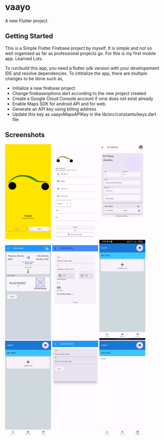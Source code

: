 # vaayo

A new Flutter project.

## Getting Started

This is a Simple Flutter Firebase project by myself.
It is simple and not so well organised as far as professional projects go. For this is my first mobile app. Learned Lots.

To run/build this app, you need a flutter sdk version with your developement IDE and resolve dependencies.
To intitialize the app, there are multiple changes to be done such as,
  - Initialize a new firebase project 
  - Change firebaseoptions.dart according to the new project created 
  - Create a Google Cloud Console account if ome does not exist already
  - Enable Maps SDK for android API and for web.
  - Generate an API key using billing address
  - Update this key as vaayoMapsAPIKey in the lib/src/constants/keys.dart file 
## Screenshots
<img src="screenshots/welcome.jpg" alt="Screenshot 1" width="150">
<img src="screenshots/sighnup.jpg" alt="Screenshot 2" width="150">
<img src="screenshots/profile.jpg" alt="Screenshot 3" width="150">
<img src="screenshots/ridedetails.jpg" alt="Screenshot 4" width="150">
<img src="screenshots/createtrips.jpg" alt="Screenshot 5" width="150">
<img src="screenshots/tripspage.jpg" alt="Screenshot 6" width="150">
<img src="screenshots/trips.jpg" alt="Screenshot 7" width="150">
<img src="screenshots/search.jpg" alt="Screenshot 8" width="150">
<img src="screenshots/settings.jpg" alt="Screenshot 9" width="150">
